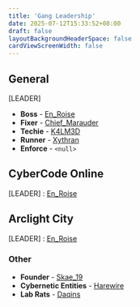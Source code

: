 ```yaml
---
title: 'Gang Leadership'
date: 2025-07-12T15:33:52+08:00
draft: false
layoutBackgroundHeaderSpace: false
cardViewScreenWidth: false
---
```


## General

[LEADER]
- **Boss** - [En_Roise](/members/en-roise)
- **Fixer** - [Chief_Marauder](/members/chief-marauder)
- **Techie** - [K4LM3D](/members/k4lm3d)
- **Runner** - [Xythran](/members/xythran)
- **Enforce** - `<null>`

## CyberCode Online

[LEADER] : [En_Roise](/members/en-roise)

## Arclight City

[LEADER] : [En_Roise](/members/en-roise)


### Other

- **Founder** - [Skae_19](#!)
- **Cybernetic Entities** - [Harewire](https://harewire.pages.dev) 
- **Lab Rats** - [Daqins](#!)
